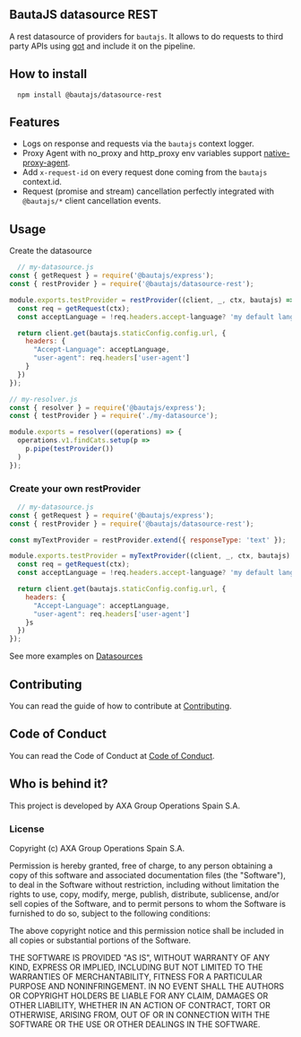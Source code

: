 ## BautaJS datasource REST

A rest datasource of providers for `bautajs`.
It allows to do requests to third party APIs using [got](https://github.com/sindresorhus/got) and include it on the pipeline.


## How to install

```console
  npm install @bautajs/datasource-rest
```

## Features

- Logs on response and requests via the `bautajs` context logger.
- Proxy Agent with no_proxy and http_proxy env variables support [native-proxy-agent](https://github.axa.com/Digital/native-proxy-agent).
- Add `x-request-id` on every request done coming from the `bautajs` context.id.
- Request (promise and stream) cancellation perfectly integrated with `@bautajs/*` client cancellation events. 

## Usage

Create the datasource

```js
  // my-datasource.js
const { getRequest } = require('@bautajs/express');
const { restProvider } = require('@bautajs/datasource-rest');

module.exports.testProvider = restProvider((client, _, ctx, bautajs) => {
  const req = getRequest(ctx);
  const acceptLanguage = !req.headers.accept-language? 'my default lang' : req.headers['accept-language'];

  return client.get(bautajs.staticConfig.config.url, {
    headers: {
      "Accept-Language": acceptLanguage,
      "user-agent": req.headers['user-agent']
    }
  })
});
```

```js
// my-resolver.js
const { resolver } = require('@bautajs/express');
const { testProvider } = require('./my-datasource');

module.exports = resolver((operations) => {
  operations.v1.findCats.setup(p => 
    p.pipe(testProvider())
  )
});
```

### Create your own restProvider

```js
  // my-datasource.js
const { getRequest } = require('@bautajs/express');
const { restProvider } = require('@bautajs/datasource-rest');

const myTextProvider = restProvider.extend({ responseType: 'text' });

module.exports.testProvider = myTextProvider((client, _, ctx, bautajs) => {
  const req = getRequest(ctx);
  const acceptLanguage = !req.headers.accept-language? 'my default lang' : req.headers['accept-language'];

  return client.get(bautajs.staticConfig.config.url, {
    headers: {
      "Accept-Language": acceptLanguage,
      "user-agent": req.headers['user-agent']
    }s
  })
});
```

See more examples on [Datasources](../../docs/datasources.md)

## Contributing

You can read the guide of how to contribute at [Contributing](../../CONTRIBUTING.md).

## Code of Conduct

You can read the Code of Conduct at [Code of Conduct](../../CODE_OF_CONDUCT.md).

## Who is behind it?

This project is developed by AXA Group Operations Spain S.A.

### License

Copyright (c) AXA Group Operations Spain S.A.

Permission is hereby granted, free of charge, to any person obtaining a copy of this software and associated documentation files (the "Software"), to deal in the Software without restriction, including without limitation the rights to use, copy, modify, merge, publish, distribute, sublicense, and/or sell copies of the Software, and to permit persons to whom the Software is furnished to do so, subject to the following conditions:

The above copyright notice and this permission notice shall be included in all copies or substantial portions of the Software.

THE SOFTWARE IS PROVIDED "AS IS", WITHOUT WARRANTY OF ANY KIND, EXPRESS OR IMPLIED, INCLUDING BUT NOT LIMITED TO THE WARRANTIES OF MERCHANTABILITY, FITNESS FOR A PARTICULAR PURPOSE AND NONINFRINGEMENT. IN NO EVENT SHALL THE AUTHORS OR COPYRIGHT HOLDERS BE LIABLE FOR ANY CLAIM, DAMAGES OR OTHER LIABILITY, WHETHER IN AN ACTION OF CONTRACT, TORT OR OTHERWISE, ARISING FROM, OUT OF OR IN CONNECTION WITH THE SOFTWARE OR THE USE OR OTHER DEALINGS IN THE SOFTWARE.